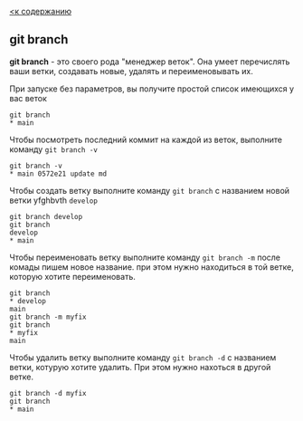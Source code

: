 [<к содержанию](./readme.md)

## git branch
**git branch** - это своего рода "менеджер веток". Она умеет перечислять ваши ветки, создавать новые, удалять и переименовывать их.

При запуске без параметров, вы получите простой список имеющихся у вас веток

```bach=
git branch
* main
```

Чтобы посмотреть последний коммит на каждой из веток, выполните команду `git branch -v`

```bach=
git branch -v
* main 0572e21 update md
```

Чтобы создать ветку выполните команду `git branch` с названием новой ветки yfghbvth `develop`

```bach=
git branch develop
git branch
develop
* main
```
Чтобы переименовать ветку выполните команду `git branch -m` после комады пишем новое название. при этом нужно находиться в той ветке, которую хотите переименовать.

```bach=
git branch
* develop
main
git branch -m myfix
git branch
* myfix
main
```

Чтобы удалить ветку выполните команду `git branch -d` с названием ветки, котурую хотите удалить. При этом нужно нахоться в другой ветке.

```bach=
git branch -d myfix
git branch
* main
```